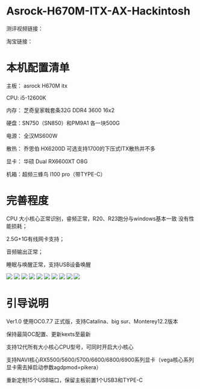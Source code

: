 # Asrock-H670M-ITX-AX-Hackintosh

测评视频链接：

淘宝链接：

# 本机配置清单

主板： asrock H670M itx

CPU: i5-12600K     

内存： 芝奇皇家戟套条32G DDR4 3600 16x2

硬盘：SN750（SN850）和PM9A1 各一块500G

电源： 全汉MS600W

散热： 乔思伯  HX6200D  可选支持1700的下压式ITX散热并不多

显卡： 华硕 Dual RX6600XT O8G

机箱：超频三蜂鸟 I100 pro（带TYPE-C）

# 完善程度

CPU 大小核心正常识别，睿频正常，R20、R23跑分与windows基本一致 没有性能损耗；

2.5G+1G有线网卡支持；

音频输出正常；

睡眠与唤醒正常，支持USB设备唤醒

![](https://github.com/Xmingbai/Asrock-H670M-ITX-AX-Hackintosh/raw/main/1.png)
![](https://github.com/Xmingbai/Asrock-H670M-ITX-AX-Hackintosh/raw/main/2.png)
![](https://github.com/Xmingbai/Asrock-H670M-ITX-AX-Hackintosh/raw/main/3.png)
![](https://github.com/Xmingbai/Asrock-H670M-ITX-AX-Hackintosh/raw/main/4.png)
![](https://github.com/Xmingbai/Asrock-H670M-ITX-AX-Hackintosh/raw/main/5.png)
![](https://github.com/Xmingbai/Asrock-H670M-ITX-AX-Hackintosh/raw/main/6.png)
![](https://github.com/Xmingbai/Asrock-H670M-ITX-AX-Hackintosh/raw/main/7.png)
![](https://github.com/Xmingbai/Asrock-H670M-ITX-AX-Hackintosh/raw/main/8.png)
![](https://github.com/Xmingbai/Asrock-H670M-ITX-AX-Hackintosh/raw/main/9.png)
![](https://github.com/Xmingbai/Asrock-H670M-ITX-AX-Hackintosh/raw/main/10.png)


# 引导说明 
Ver1.0 使用OC0.7.7 正式版，支持Catalina、big sur、Monterey12.2版本

保持最简OC配置、更新kexts至最新

支持12代所有大小核心CPU型号，可同时开启大小核心

支持NAVI核心RX5500/5600/5700/6600/6800/6900系列显卡（vega核心系列显卡需去掉启动参数agdpmod=pikera）

重新定制15个USB端口，保留主板前置1个USB3和TYPE-C




